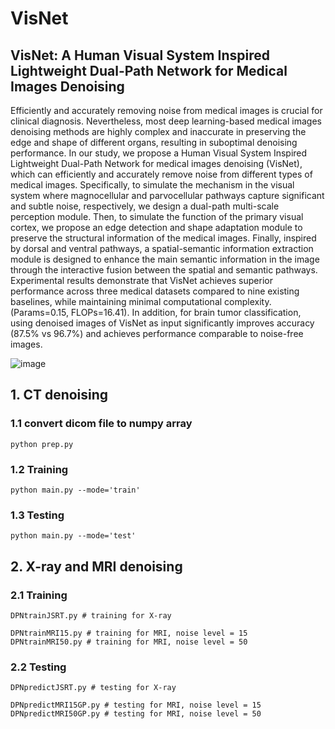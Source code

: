 # VisNet 
## VisNet: A Human Visual System Inspired Lightweight Dual-Path Network for Medical Images Denoising
Efficiently and accurately removing noise from medical images is crucial for clinical diagnosis. Nevertheless, most deep learning-based medical images denoising methods are highly complex and inaccurate in preserving the edge and shape of different organs, resulting in suboptimal denoising performance. In our study, we propose a Human Visual System Inspired Lightweight Dual-Path Network for medical images denoising (VisNet), which can efficiently and accurately remove noise from different types of medical images. Specifically, to simulate the mechanism in the visual system where magnocellular and parvocellular pathways capture significant and subtle noise, respectively, we design a dual-path multi-scale perception module. Then, to simulate the function of the primary visual cortex, we propose an edge detection and shape adaptation module to preserve the structural information of the medical images. Finally, inspired by dorsal and ventral pathways, a spatial-semantic information extraction module is designed to enhance the main semantic information in the image through the interactive fusion between the spatial and semantic pathways. Experimental results demonstrate that VisNet achieves superior performance across three medical datasets compared to nine existing baselines, while maintaining minimal computational complexity. (Params=0.15, FLOPs=16.41). In addition, for brain tumor classification, using denoised images of VisNet as input significantly improves accuracy (87.5% vs 96.7%) and achieves performance comparable to noise-free images.

![image](https://github.com/user-attachments/assets/64c7b0db-6075-4af2-8e41-ca5df0d40b9a)

## 1. CT denoising
### 1.1 convert dicom file to numpy array
```
python prep.py
```
### 1.2 Training
```
python main.py --mode='train'
```
### 1.3 Testing
```
python main.py --mode='test'
```

## 2. X-ray and MRI denoising
### 2.1 Training 
```
DPNtrainJSRT.py # training for X-ray
```

```
DPNtrainMRI15.py # training for MRI, noise level = 15
DPNtrainMRI50.py # training for MRI, noise level = 50
```
### 2.2 Testing 
```
DPNpredictJSRT.py # testing for X-ray
```
```
DPNpredictMRI15GP.py # testing for MRI, noise level = 15
DPNpredictMRI50GP.py # testing for MRI, noise level = 50
```


